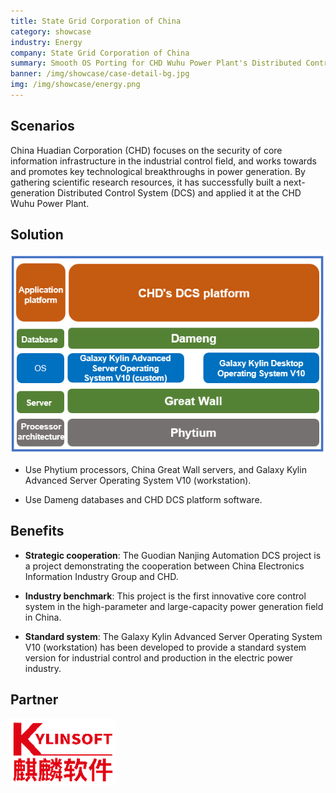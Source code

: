 ```yaml
---
title: State Grid Corporation of China
category: showcase
industry: Energy
company: State Grid Corporation of China
summary: Smooth OS Porting for CHD Wuhu Power Plant's Distributed Control System
banner: /img/showcase/case-detail-bg.jpg
img: /img/showcase/energy.png
---
```


## **Scenarios**

China Huadian Corporation (CHD) focuses on the security of core information infrastructure in the industrial control field, and works towards and promotes key technological breakthroughs in power generation. By gathering scientific research resources, it has successfully built a next-generation Distributed Control System (DCS) and applied it at the CHD Wuhu Power Plant.

## **Solution**

<div class="case-img"><img src="./e3.png"/></div>

- Use Phytium processors, China Great Wall servers, and Galaxy Kylin Advanced Server Operating System V10 (workstation).

- Use Dameng databases and CHD DCS platform software.

## **Benefits**

- **Strategic cooperation**: The Guodian Nanjing Automation DCS project is a project demonstrating the cooperation between China Electronics Information Industry Group and CHD.

- **Industry benchmark**: This project is the first innovative core control system in the high-parameter and large-capacity power generation field in China.

- **Standard system**: The Galaxy Kylin Advanced Server Operating System V10 (workstation) has been developed to provide a standard system version for industrial control and production in the electric power industry.

## Partner

<img src="./qiling.png"/>
